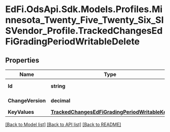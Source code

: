 # EdFi.OdsApi.Sdk.Models.Profiles.Minnesota_Twenty_Five_Twenty_Six_SISVendor_Profile.TrackedChangesEdFiGradingPeriodWritableDelete

## Properties

Name | Type | Description | Notes
------------ | ------------- | ------------- | -------------
**Id** | **string** | Resource identifier | [optional] 
**ChangeVersion** | **decimal** | Change version | [optional] 
**KeyValues** | [**TrackedChangesEdFiGradingPeriodWritableKey**](TrackedChangesEdFiGradingPeriodWritableKey.md) |  | [optional] 

[[Back to Model list]](../README.md#documentation-for-models) [[Back to API list]](../README.md#documentation-for-api-endpoints) [[Back to README]](../README.md)

